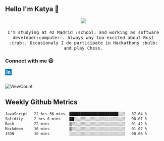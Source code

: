 
## Hello I'm Katya :wave:

<p align="center">
  <img src="https://raw.githubusercontent.com/coderjojo/coderjojo/master/img/github.gif" width=100>
  <br><br>
  <samp>
    I'm studying at 42 Madrid :school: </a> and working as software developer:computer:. Always way too excited about Rust :crab:. Occasionaly I do participate in Hackathons :bulb: and play Chess.
  </samp>
</p>

### Connect with me :smiley:
<a href="https://www.linkedin.com/in/ekaterina-prusakova-b209b494/">
  <img align="left" alt="Katya Prusakova" width="21px" src="https://raw.githubusercontent.com/edent/SuperTinyIcons/099dc12b59179d07d534069bc8551718f786d91a/images/svg/linkedin.svg" />
</a>
<br/><br/>


<!--  ![visitors](https://visitor-badge.glitch.me/badge?page_id=KatyaPrusakova/KatyaPrusakova) -->

![ViewCount](https://views.whatilearened.today/views/github/KatyaPrusakova/views.svg)

## Weekly Github Metrics

<!--START_SECTION:waka-->

```text
JavaScript   22 hrs 56 mins  ██████████████████████░░░   87.64 %
Solidity     2 hrs 6 mins    ██░░░░░░░░░░░░░░░░░░░░░░░   08.07 %
Bash         22 mins         ▒░░░░░░░░░░░░░░░░░░░░░░░░   01.42 %
Markdown     16 mins         ▒░░░░░░░░░░░░░░░░░░░░░░░░   01.07 %
JSON         10 mins         ░░░░░░░░░░░░░░░░░░░░░░░░░   00.66 %
```

<!--END_SECTION:waka-->